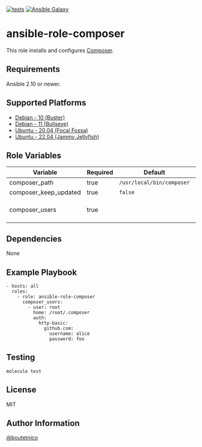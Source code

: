 [![tests](https://github.com/boutetnico/ansible-role-composer/workflows/Test%20ansible%20role/badge.svg)](https://github.com/boutetnico/ansible-role-composer/actions?query=workflow%3A%22Test+ansible+role%22)
[![Ansible Galaxy](https://img.shields.io/badge/galaxy-boutetnico.composer-blue.svg)](https://galaxy.ansible.com/boutetnico/composer)

ansible-role-composer
=====================

This role installs and configures [Composer](https://getcomposer.org/).

Requirements
------------

Ansible 2.10 or newer.

Supported Platforms
-------------------

- [Debian - 10 (Buster)](https://wiki.debian.org/DebianBuster)
- [Debian - 11 (Bullseye)](https://wiki.debian.org/DebianBullseye)
- [Ubuntu - 20.04 (Focal Fossa)](http://releases.ubuntu.com/20.04/)
- [Ubuntu - 22.04 (Jammy Jellyfish)](http://releases.ubuntu.com/22.04/)

Role Variables
--------------

| Variable                 | Required | Default                     | Choices   | Comments                                      |
|--------------------------|----------|-----------------------------|-----------|-----------------------------------------------|
| composer_path            | true     | `/usr/local/bin/composer`   | string    |                                               |
| composer_keep_updated    | true     | `false`                     | bool      |                                               |
| composer_users           | true     |                             | list      | Configuration object. See `defaults/main.yml`.|

Dependencies
------------

None

Example Playbook
----------------

    - hosts: all
      roles:
        - role: ansible-role-composer
          composer_users:
            - user: root
              home: /root/.composer
              auth:
                http-basic:
                  github.com:
                    username: alice
                    password: foo

Testing
-------

    molecule test

License
-------

MIT

Author Information
------------------

[@boutetnico](https://github.com/boutetnico)
